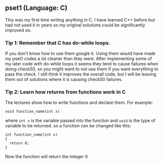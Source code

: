 ## pset1 (Language: C)
This was my first time writing anything in C. I have learned C++ before but had not used it in years so my original solutions
could be significantly improved on.
### Tip 1: Remember that C has do-while loops.
If you don't know how to use them google it. Using them would have made my pset1 codes a lot cleaner than they were. After implementing some of my later code with do-while loops it seems they tend to cause failures when doing check50, so you might want to not use them if you want everything to pass the check. I still think it improves the overall code, but I will be leaving them out of solutions where it is causing check50 failures.
### Tip 2: Learn how returns from functions work in C
The lectures show how to write functions and declare them.
For example:
```
void function_name(int x)
```
where `int x` is the variable passed into the function and `void` is the type of variable to be returned. so a function can be changed like this:
```
int function_name(int x)
{
  return 0;
}
```
Now the function will return the integer 0.
